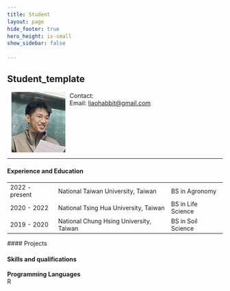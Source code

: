 ```yaml
---
title: Student
layout: page
hide_footer: true
hero_height: is-small
show_sidebar: false

---
```


## Student_template

<img src="/img/chien_en_liao.jpeg" align="left" hspace="10" width="25%">

Contact:<br>
Email:<i class="fas fa-at"></i> [liaohabbit@gmail.com](mailto:liaohabbit@gmail.com)  

<!--
<i class="fab fa-github"></i> [Github]()  
<i class="fab fa-linkedin"></i> [LinkedIn]()
<i class="fab fa-google"></i> [Google Scholar]()  
-->

<br clear="all">
<hr class="solid">

#### Experience and Education
<table>
  <tbody>
    <tr>
      <td> 2022 - present </td>
      <td> National Taiwan University, Taiwan </td>
      <td> BS in Agronomy</td>
    </tr>
     <tr>
      <td> 2020 - 2022 </td>
      <td> National Tsing Hua University, Taiwan </td>
      <td> BS in Life Science </td>
    </tr>
     <tr>
      <td> 2019 - 2020 </td>
      <td> National Chung Hsing University, Taiwan </td>
      <td> BS in Soil Science </td>
    </tr>
  </tbody>
</table>
#### Projects

#### Skills and qualifications

**Programming Languages** <br>
R
